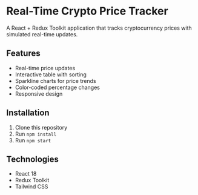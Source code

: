 # Real-Time Crypto Price Tracker

A React + Redux Toolkit application that tracks cryptocurrency prices with simulated real-time updates.

## Features
- Real-time price updates
- Interactive table with sorting
- Sparkline charts for price trends
- Color-coded percentage changes
- Responsive design

## Installation
1. Clone this repository
2. Run `npm install`
3. Run `npm start`

## Technologies
- React 18
- Redux Toolkit
- Tailwind CSS
